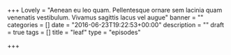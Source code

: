 +++
Lovely = "Aenean eu leo quam. Pellentesque ornare sem lacinia quam venenatis vestibulum. Vivamus sagittis lacus vel augue"
banner = ""
categories = []
date = "2016-06-23T19:22:53+00:00"
description = ""
draft = true
tags = []
title = "leaf"
type = "episodes"

+++
